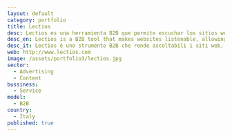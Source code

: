 ```yaml
---
layout: default
category: portfolio
title: Lectios
desc: Lectios es una herramienta B2B que permite escuchar los sitios web permitiendo a los editores aumentar su publico y generar nuevos ingresos a través de la audio publicidad.
desc_en: Lectios is a B2B tool that makes websites listenable, allowing publishers to increase their audience and to generate a brand new stream of revenues through audio advertising.
desc_it: Lectios è uno strumento B2B che rende ascoltabili i siti web, permettendo agli editori di aumentare la loro audience e generare un nuovo stream di revenue attraverso l'audio advertising.
web: http://www.lectios.com
image: /assets/portfolio3/lectios.jpg
sector: 
  - Advertising
  - Content
bussiness: 
  - Service
model:
  - B2B
country: 
  - Italy
published: true
---
```

